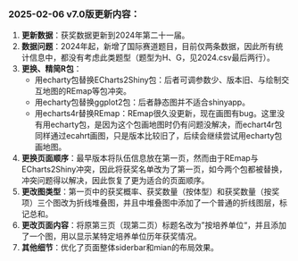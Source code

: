 ### 2025-02-06 v7.0版更新内容：	

1. **更新数据**：获奖数据更新到2024年第二十一届。
1. **数据问题**：2024年起，新增了国际赛道题目，目前仅两条数据，因此所有统计信息中，都没有考虑此类题型（题型为H、G，见2024.csv最后两行）。
1. **更换、精简R包**：
   + 用echarty包替换ECharts2Shiny包：后者可调参数少、版本旧、与绘制交互地图的REmap等包冲突。
   + 用echarty包替换ggplot2包：后者静态图并不适合shinyapp。
   + 用echarts4r替换REmap：REmap很久没更新，现在画图有bug。这里没有用echarty包，是因为这个包画地图时仍有问题没解决，而echart4r包同样通过ecahrt画图，只是版本比较旧了，后续会继续尝试用echarty包画地图。
1.  **更换页面顺序**：最早版本将队伍信息放在第一页，然而由于REmap与ECharts2Shiny冲突，因此将获奖名单改为了第一页，如今两个包都被替换，冲突问题得以解决，因此恢复了更为适合的页面顺序。
1. **更改图类型**：第一页中的获奖概率、获奖数量（按体型）和获奖数量（按奖项）三个图改为折线堆叠图，并且中堆叠图中添加了一个普通的折线图层，标记总和。
1. **更改页面内容**：将原第三页（现第二页）标题名改为”按培养单位“，并且添加了一个图，用以显示某特定培养单位历年获奖情况。
1. **其他细节**：优化了页面整体siderbar和mian的布局效果。
